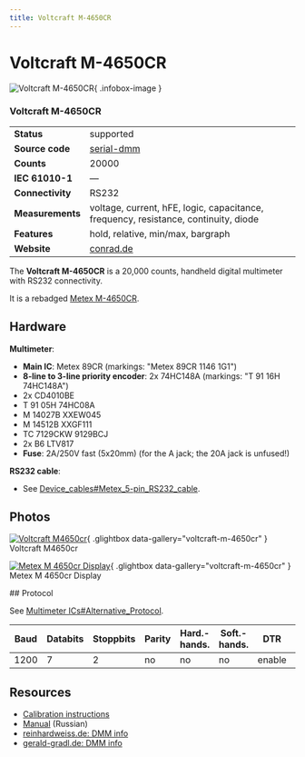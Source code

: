 ```yaml
---
title: Voltcraft M-4650CR
---
```


# Voltcraft M-4650CR

<div class="infobox" markdown>

![Voltcraft M-4650CR](./img/Voltcraft_m4650cr.png){ .infobox-image }

### Voltcraft M-4650CR

| | |
|---|---|
| **Status** | supported |
| **Source code** | [serial-dmm](https://github.com/OpenTraceLab/OpenTraceCapture/tree/main/src/hardware/serial-dmm) |
| **Counts** | 20000 |
| **IEC 61010-1** | — |
| **Connectivity** | RS232 |
| **Measurements** | voltage, current, hFE, logic, capacitance, frequency, resistance, continuity, diode |
| **Features** | hold, relative, min/max, bargraph |
| **Website** | [conrad.de](http://www.conrad.de) |

</div>

The **Voltcraft M-4650CR** is a 20,000 counts, handheld digital multimeter with RS232 connectivity.

It is a rebadged [Metex M-4650CR](https://sigrok.org/wiki/Metex_M-4650CR).

## Hardware

**Multimeter**:

- **Main IC**: Metex 89CR (markings: "Metex 89CR 1146 1G1")
- **8-line to 3-line priority encoder**: 2x 74HC148A (markings: "T 91 16H 74HC148A")
- 2x CD4010BE
- T 91 05H 74HC08A
- M 14027B XXEW045
- M 14512B XXGF111
- TC 7129CKW 9129BCJ
- 2x B6 LTV817
- **Fuse**: 2A/250V fast (5x20mm) (for the A jack; the 20A jack is unfused!)

**RS232 cable**:

- See [Device_cables#Metex_5-pin_RS232_cable](https://sigrok.org/wiki/Device_cables#Metex_5-pin_RS232_cable).

## Photos

<div class="photo-grid" markdown>

[![Voltcraft M4650cr](./img/Voltcraft_m4650cr.png)](./img/Voltcraft_m4650cr.png "Voltcraft M4650cr"){ .glightbox data-gallery="voltcraft-m-4650cr" }
<span class="caption">Voltcraft M4650cr</span>

[![Metex M 4650cr Display](./img/METEX_M-4650CR_Display.jpg)](./img/METEX_M-4650CR_Display.jpg "Metex M 4650cr Display"){ .glightbox data-gallery="voltcraft-m-4650cr" }
<span class="caption">Metex M 4650cr Display</span>

</div>
## Protocol

See [Multimeter ICs#Alternative_Protocol](https://sigrok.org/wiki/Multimeter_ICs#Alternative_Protocol).

| Baud | Databits | Stoppbits | Parity | Hard.-hands. | Soft.-hands. | DTR | RTS |
|---|---|---|---|---|---|---|---|
| 1200 | 7 | 2 | no | no | no | enable | disable |

## Resources
- [Calibration instructions](http://www.produktinfo.conrad.com/datenblaetter/125000-149999/126110-an-01-de-DMM4650CR_Kalibrieranleitung.pdf)
- [Manual](http://www.produktinfo.conrad.com/datenblaetter/125000-149999/126110-an-01-ru-DMM4650CR.pdf) (Russian)
- [reinhardweiss.de: DMM info](http://www.reinhardweiss.de/german/metex.htm)
- [gerald-gradl.de: DMM info](http://web.archive.org/web/20061018045026/http://www.gerald-gradl.de/eprojects/multi/body_multi.html)

